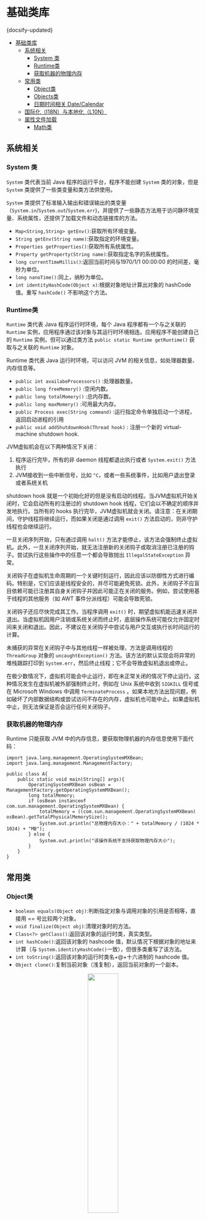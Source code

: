 # 基础类库
{docsify-updated}

- [基础类库](#基础类库)
	- [系统相关](#系统相关)
		- [System 类](#system-类)
		- [Runtime类](#runtime类)
		- [获取机器的物理内存](#获取机器的物理内存)
	- [常用类](#常用类)
		- [Object类](#object类)
		- [Objects类](#objects类)
		- [日期时间相关 Date/Calendar](#日期时间相关-datecalendar)
	- [国际化（I18N）与本地化（L10N）](#国际化i18n与本地化l10n)
	- [属性文件加载](#属性文件加载)
		- [Math类](#math类)

## 系统相关

### System 类

`System` 类代表当前 Java 程序的运行平台，程序不能创建 `System` 类的对象，但是 `System` 类提供了一些类变量和类方法供使用。

`System` 类提供了标准输入输出和错误输出的类变量（`System.in`/`System.out`/`System.err`)，并提供了一些静态方法用于访问静环境变量、系统属性，还提供了加载文件和动态链接库的方法。

+ `Map<String,String> getEnv()`:获取所有环境变量。
+ `String getEnv(String name)`:获取指定的环境变量。
+ `Properties getProperties()`:获取所有系统属性。
+ `Property getProperty(String name)`:获取指定名字的系统属性。
+ `long currentTimeMillis()`:返回当前时间与1970/1/1 00:00:00 的时间差，毫秒为单位。
+ `long nanoTime()`:同上，纳秒为单位。
+ `int identityHashCode(Object x)`:根据对象地址计算出对象的 hashCode 值。重写 `hashCode()` 不影响这个方法。

### Runtime类
`Runtime` 类代表 Java 程序运行时环境，每个 Java 程序都有一个与之关联的 `Runtime` 实例，应用程序通过该对象与其运行时环境相连。应用程序不能创建自己的 `Runtime` 实例，但可以通过类方法 `public static Runtime getRuntime()` 获取与之关联的 `Runtime` 对象。

Runtime 类代表 Java 运行时环境，可以访问 JVM 的相关信息，如处理器数量、内存信息等。
+ `public int availabeProcessors()` :处理器数量。
+ `public long freeMemory()` :空闲内数。
+ `public long totalMomery()` :总内存数。
+ `public long maxMomery()` :可用最大内存。
+ `public Process exec(String command)` :运行指定命令单独启动一个进程，返回启动进程的引用
+ `public void addShutdownHook(Thread hook)` : 注册一个新的 virtual-machine shutdown hook.

JVM虚拟机会在以下两种情况下关闭：
1. 程序运行完毕，所有的非 daemon 线程都退出执行或者 `System.exit()` 方法执行
2. JVM接收到一些中断信号，比如 `^C`，或者一些系统事件，比如用户退出登录或者系统关机

shutdown hook 就是一个初始化好的但是没有启动的线程。当JVM虚拟机开始关闭时，它会启动所有的注册过的 shutdown hook 线程，它们会以不确定的顺序并发地执行。当所有的 hooks 执行完毕，JVM虚拟机就会关闭。请注意：在关闭期间，守护线程将继续运行，而如果关闭是通过调用 `exit()` 方法启动的，则非守护线程也会继续运行。

一旦关闭序列开始，只有通过调用 `halt()` 方法才能停止，该方法会强制终止虚拟机。此外，一旦关闭序列开始，就无法注册新的关闭钩子或取消注册已注册的钩子。尝试执行这些操作中的任意一个都会导致抛出 `IllegalStateException` 异常。

关闭钩子在虚拟机生命周期的一个关键时刻运行，因此应该以防御性方式进行编码。特别是，它们应该是线程安全的，并尽可能避免死锁。此外，关闭钩子不应盲目依赖可能已注册其自身关闭钩子并因此可能正在关闭的服务。例如，尝试使用基于线程的其他服务（如 AWT 事件分派线程）可能会导致死锁。

关闭钩子还应尽快完成其工作。当程序调用 `exit()` 时，期望虚拟机能迅速关闭并退出。当虚拟机因用户注销或系统关闭而终止时，底层操作系统可能仅允许固定时间来关闭和退出。因此，不建议在关闭钩子中尝试与用户交互或执行长时间运行的计算。

未捕获的异常在关闭钩子中与其他线程一样被处理，方法是调用线程的 `ThreadGroup` 对象的 `uncaughtException()` 方法。该方法的默认实现会将异常的堆栈跟踪打印到 `System.err`，然后终止线程；它不会导致虚拟机退出或停止。

在极少数情况下，虚拟机可能会中止运行，即在未正常关闭的情况下停止运行。这种情况发生在虚拟机被外部强制终止时，例如在 Unix 系统中收到 `SIGKILL` 信号或在 Microsoft Windows 中调用 `TerminateProcess` 。如果本地方法出现问题，例如破坏了内部数据结构或尝试访问不存在的内存，虚拟机也可能中止。如果虚拟机中止，则无法保证是否会运行任何关闭钩子。

### 获取机器的物理内存
Runtime 只能获取 JVM 中的内存信息，要获取物理机器的内存信息使用下面代码：
```
import java.lang.management.OperatingSystemMXBean;
import java.lang.management.ManagementFactory;

public class A{
    public static void main(String[] args){
        OperatingSystemMXBean osBean = ManagementFactory.getOperatingSystemMXBean();
        long totalMemory;
        if (osBean instanceof com.sun.management.OperatingSystemMXBean) {
            totalMemory = ((com.sun.management.OperatingSystemMXBean) osBean).getTotalPhysicalMemorySize();
            System.out.println("总物理内存大小：" + totalMemory / (1024 * 1024) + "MB");
        } else {
            System.out.println("该操作系统不支持获取物理内存大小");
        }
    }
}
```

## 常用类

### Object类
+ `boolean equals(Object obj)`:判断指定对象与调用对象的引用是否相等，直接用 == 号比较两个对象。
+ `void finalize(Object obj)`:清理对象时的方法。
+ `Class<?> getClass()`:返回该对象的运行时类，真实类型。
+ `int hashCode()`:返回该对象的 hashcode 值，默认情况下根据对象的地址来计算（与 `System.identityHashCode()`一致），但很多类重写了该方法。
+ `int toString()`:返回该对象的运行时类名+@+十六进制的 hashcode 值。
+ `Object clone()`:复制当前对象（浅复制），返回当前对象的一个副本。

<center><img src="pics/copy.png" alt="" width=40%></center>

### Objects类
`Objects` 类提供了一些方法来操作对象（Object类），且这些方法大多是“空指针”安全的。就是说，如果你不能确定一个对象是否是 `null` ，如果贸然调用它的实例方法，就会引发 `NullPointerexception` ，但是如果使用 `Objects` 类提供的方法就不会。
+ `String toString(Object o)`:如果 o 为 `null`，则返回 "null"。
+ `int hashCode(Object o)`:如果 o 为 `null`，则返回 0。
+ `T requireNoNull(T o)`:如果 o 为 `null`，抛出异常，否则返回参数本身。

### 日期时间相关 Date/Calendar
`Calendar` 是抽象类，不能实例化，需要通过它的类方法 `getInstance()` 获取实例。可以传入 TimeZone 、 Locale 类来获取指定的 Calendar ，如果不指定，则使用默认的 TimeZone 、 Locale 来创建 Calendar 。

两者的相互转换：
```
Calendar calendar = Calendar.getInstance();
Date date = calendar.getTime();

calendar.setTime(date);
```
Java 8 新增了 `java.time` 包，包含了许多与时间相关的类。

## 国际化（I18N）与本地化（L10N）
Java 程序的国际化主要通过如下三个类完成：
+ `java.util.ResourceBundle`:用于加载国家、语言资源包。
+ `java.util.Locale`:用于封装特定国家/区域、语言环境。
+ `java.text.MessageFormat`:用于格式化带占位符的字符串。

为了实现国际化，必须先提供资源文件。资源文件的内容是很多的 key-value 对， key会在程序中被引用，对应的 value 是显示的字符串。  
资源文件的命名是有规范的：
+ `baseName_language_country.propertites` 
+ `baseName_language.propertites`  
+ `baseName.propertites`

baseName是资源文件的基本名，可以随意指定；language 和 country 必须是 Java 支持的语言和国家，不能随意变化。
1. 新建 test.properties 文件，内容为 `hello=你好，{0}`;
2. 新建 test_en_US.properties文件，内容为 `hello=Welcome You,{0}`;
3. 使用JDK工具 `native2ascii` : `native2ascii test.properties test_zh_CN.properties`， 将非西欧文字转换成 Unicode 编码文件
4. `native2ascii -encoding UTF-8 test.properties test_2.properties`
5. 使用下边代码测试：
 ```
Locale locale = Locale.getDefault(Locale.Category.FORMAT);
ResourceBundle bundle = ResourceBundle.getBundle("test",locale);
String str = bundle.getString("hello);
MessageFormat.format(str,"wzz");
System.out.println();
 ```

## 属性文件加载
`Properties` 类可以方便的加载配置文件，加载文件后，相当于一个 key/value 都是 String 的 Map。
+ `String getProperty(String key)`:获取指定 key 的值。
+ `String getProperty(String key, String defaultValue)`:获取指定 key 的值， key 不存在时，返回默认值 defaultValue 。
+ `String setProperty(String key, String value)`:设置属性值。
+ `void load(InputStream in)`:从属性文件中追加 key-value 属性对到 Properties 对象中。
+ `void store(OutputStream out, String comments)`:将 Properties 对象中的 key-value 对输出到指定的属性文件中，并添加 comments 。不是追加，会覆盖整个文件内容。

### Math类
+ `double floor(double a)`: 向下取整
+ `double ceil(double a)`: 向上取整
+ `static double pow(double a, double b)`: 计算 a 的 b 次方
+ `int round(float a)`: 四舍五入值
+ `double random()`: （0，1）区间的随机值
+ `double abs(double a)`: 取绝对值
+ `int max(int a, int b)`: 取两者之间的最大值
+ `int min(int a, int b)`: 取两者之间的最小值